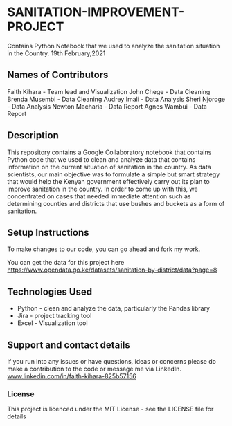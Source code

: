# SANITATION-IMPROVEMENT-PROJECT
Contains Python Notebook that we used to analyze the sanitation situation in the Country. 19th February,2021

## Names of Contributors
Faith Kihara - Team lead and Visualization
John Chege - Data Cleaning
Brenda Musembi - Data Cleaning
Audrey Imali - Data Analysis
Sheri Njoroge - Data Analysis
Newton Macharia - Data Report
Agnes Wambui - Data Report

## Description
This repository contains a Google Collaboratory notebook that contains Python code that we used to clean and analyze data that 
contains information on the current situation of sanitation in the country. As data scientists, our main objective was to formulate a 
simple but smart strategy that would help the Kenyan government effectively carry out its plan to improve sanitation in the country.
In order to come up with this, we concentrated on cases that needed immediate attention such as determining counties and districts that
use bushes and buckets as a form of sanitation. 


## Setup Instructions
To make changes to our code, you can go ahead and fork my work.

You can get the data for this project here https://www.opendata.go.ke/datasets/sanitation-by-district/data?page=8

## Technologies Used
- Python - clean and analyze the data, particularly the Pandas library 
- Jira - project tracking tool
- Excel - Visualization tool 

## Support and contact details
If you run into any issues or have questions, ideas or concerns please do make a contribution to the code or 
message me via LinkedIn. www.linkedin.com/in/faith-kihara-825b57156

### License
This project is licenced under the MIT License - see the LICENSE file for details

